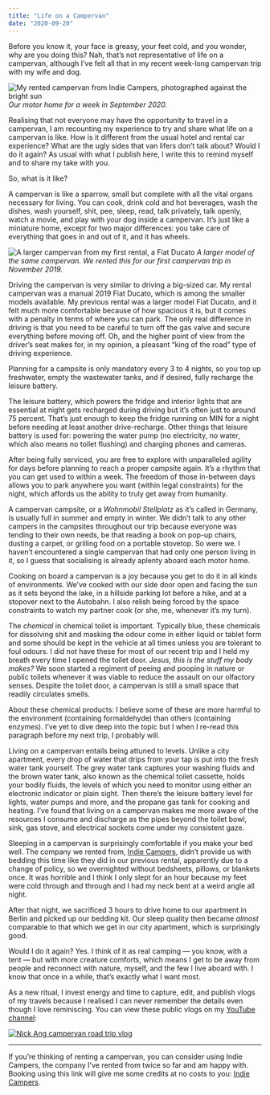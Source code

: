 ```yaml
---
title: "Life on a Campervan"
date: "2020-09-20"
---
```


Before you know it, your face is greasy, your feet cold, and you wonder, why are you doing this? Nah, that’s not representative of life on a campervan, although I’ve felt all that in my recent week-long campervan trip with my wife and dog.

![My rented campervan from Indie Campers, photographed against the bright sun](/images/indiecampers-campervan-nickang.JPG)
_Our motor home for a week in September 2020._

Realising that not everyone may have the opportunity to travel in a campervan, I am recounting my experience to try and share what life on a campervan is like. How is it different from the usual hotel and rental car experience? What are the ugly sides that van lifers don’t talk about? Would I do it again? As usual with what I publish here, I write this to remind myself and to share my take with you.

So, what is it like?

A campervan is like a sparrow, small but complete with all the vital organs necessary for living. You can cook, drink cold and hot beverages, wash the dishes, wash yourself, shit, pee, sleep, read, talk privately, talk openly, watch a movie, and play with your dog inside a campervan. It’s just like a miniature home, except for two major differences: you take care of everything that goes in and out of it, and it has wheels.

![A larger campervan from my first rental, a Fiat Ducato](/images/larger-campervan-indiecampers-nickang.jpg)
_A larger model of the same campervan. We rented this for our first campervan trip in November 2019._

Driving the campervan is very similar to driving a big-sized car. My rental campervan was a manual 2019 Fiat Ducato, which is among the smaller models available. My previous rental was a larger model Fiat Ducato, and it felt much more comfortable because of how spacious it is, but it comes with a penalty in terms of where you can park.  The only real difference in driving is that you need to be careful to turn off the gas valve and secure everything before moving off. Oh, and the higher point of view from the driver’s seat makes for, in my opinion, a pleasant “king of the road” type of driving experience.

Planning for a campsite is only mandatory every 3 to 4 nights, so you top up freshwater, empty the wastewater tanks, and if desired, fully recharge the leisure battery. 

The leisure battery, which powers the fridge and interior lights that are essential at night gets recharged during driving but it’s often just to around 75 percent. That’s just enough to keep the fridge running on MIN for a night before needing at least another drive-recharge. Other things that leisure battery is used for: powering the water pump (no electricity, no water, which also means no toilet flushing) and charging phones and cameras.

After being fully serviced, you are free to explore with unparalleled agility for days before planning to reach a proper campsite again. It’s a rhythm that you can get used to within a week. The freedom of those in-between days allows you to park anywhere you want (within legal constraints) for the night, which affords us the ability to truly get away from humanity.

A campervan campsite, or a *Wohnmobil Stellplatz* as it’s called in Germany, is usually full in summer and empty in winter. We didn’t talk to any other campers in the campsites throughout our trip because everyone was tending to their own needs, be that reading a book on pop-up chairs, dusting a carpet, or grilling food on a portable stovetop. So were we. I haven’t encountered a single campervan that had only one person living in it, so I guess that socialising is already aplenty aboard each motor home.

Cooking on board a campervan is a joy because you get to do it in all kinds of environments. We’ve cooked with our side door open and facing the sun as it sets beyond the lake, in a hillside parking lot before a hike, and at a stopover next to the Autobahn. I also relish being forced by the space constraints to watch my partner cook (or she, me, whenever it’s my turn).

The *chemical* in chemical toilet is important. Typically blue, these chemicals for dissolving shit and masking the odour come in either liquid or tablet form and some should be kept in the vehicle at all times unless you are tolerant to foul odours. I did not have these for most of our recent trip and I held my breath every time I opened the toilet door. *Jesus, this is the stuff my body makes?* We soon started a regiment of peeing and pooping in nature or public toilets whenever it was viable to reduce the assault on our olfactory senses. Despite the toilet door, a campervan is still a small space that readily circulates smells.

About these chemical products: I believe some of these are more harmful to the environment (containing formaldehyde) than others (containing enzymes). I’ve yet to dive deep into the topic but I when I re-read this paragraph before my next trip, I probably will.

Living on a campervan entails being attuned to levels. Unlike a city apartment, every drop of water that drips from your tap is put into the fresh water tank yourself. The grey water tank captures your washing fluids and the brown water tank, also known as the chemical toilet cassette, holds your bodily fluids, the levels of which you need to monitor using either an electronic indicator or plain sight. Then there’s the leisure battery level for lights, water pumps and more, and the propane gas tank for cooking and heating. I’ve found that living on a campervan makes me more aware of the resources I consume and discharge as the pipes beyond the toilet bowl, sink, gas stove, and electrical sockets come under my consistent gaze.

Sleeping in a campervan is surprisingly comfortable if you make your bed well. The company we rented from, [Indie Campers](https://indiecampers.com/es/signup?ref=9xy5hXE91FXr&utm_source=referral_program&utm_medium=referral&utm_campaign=v2), didn’t provide us with bedding this time like they did in our previous rental, apparently due to a change of policy, so we overnighted without bedsheets, pillows, or blankets once. It was horrible and I think I only slept for an hour because my feet were cold through and through and I had my neck bent at a weird angle all night.

After that night, we sacrificed 3 hours to drive home to our apartment in Berlin and picked up our bedding kit. Our sleep quality then became *almost* comparable to that which we get in our city apartment, which is surprisingly good.

Would I do it again? Yes. I think of it as real camping — you know, with a tent — but with more creature comforts, which means I get to be away from people and reconnect with nature, myself, and the few I live aboard with. I know that once in a while, that’s exactly what I want most.

As a new ritual, I invest energy and time to capture, edit, and publish vlogs of my travels because I realised I can never remember the details even though I love reminiscing. You can view these public vlogs on my [YouTube channel](https://www.youtube.com/channel/UCfGK7NLYK22y1ahCh6w9baw):

[![Nick Ang campervan road trip vlog](/images/campervan-youtube-video-nickang.png)](https://www.youtube.com/watch?v=yl3CJ3Wjb6Q)

---

If you’re thinking of renting a campervan, you can consider using Indie Campers, the company I've rented from twice so far and am happy with. Booking using this link will give me some credits at no costs to you: [Indie Campers](https://indiecampers.com/es/signup?ref=9xy5hXE91FXr&utm_source=referral_program&utm_medium=referral&utm_campaign=v2).